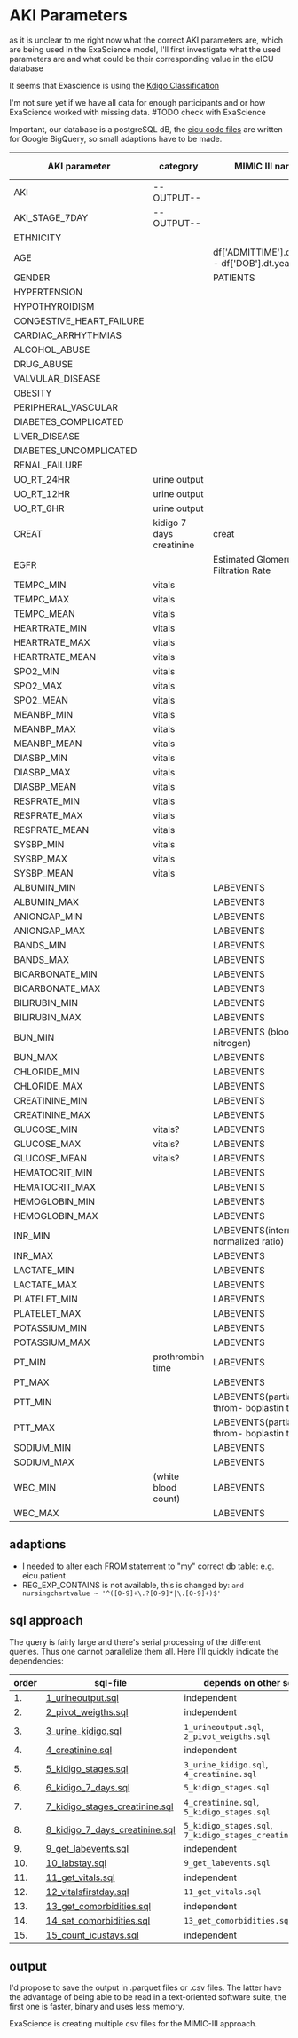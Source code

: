# AKI Parameters

as it is unclear to me right now what the correct AKI parameters are, which are being used in the ExaScience model, I'll first investigate what the used parameters are and what could be their corresponding value in the eICU database

It seems that Exascience is using the [Kdigo Classification](https://kdigo.org)

I'm not sure yet if we have all data for enough participants and or how ExaScience worked with missing data. #TODO check with ExaScience

Important, our database is a postgreSQL dB, the [eicu code files](https://github.com/MIT-LCP/eicu-code/tree/master/concepts) are written for Google BigQuery, so small adaptions have to be made.


| AKI parameter            | category                 | MIMIC III name                              | MIMIC III location                 | eICU name  | eICU location | unit preferred |
| ------------------------ | ------------------------ | ------------------------------------------- | ---------------------------------- | ---------- | ------------- | -------------- |
| AKI                      | --OUTPUT--               |                                             |                                    |            |               |                |
| AKI_STAGE_7DAY           | --OUTPUT--               |                                             |                                    |            |               |                |
| ETHNICITY                |                          |                                             | ADMISSIONS                         | ethnicity  | patient       | -              |
| AGE                      |                          | df['ADMITTIME'].dt.year - df['DOB'].dt.year | ADMITTIME: ADMISSIONS,DOB:PATIENTS | age        | patient       | -              |
| GENDER                   |                          | PATIENTS                                    |                                    | gender     | patient       | -              |
| HYPERTENSION             |                          |                                             |                                    |            |               |                |
| HYPOTHYROIDISM           |                          |                                             |                                    |            |               |                |
| CONGESTIVE_HEART_FAILURE |                          |                                             |                                    |            |               |                |
| CARDIAC_ARRHYTHMIAS      |                          |                                             |                                    |            |               |                |
| ALCOHOL_ABUSE            |                          |                                             |                                    |            |               |                |
| DRUG_ABUSE               |                          |                                             |                                    |            |               |                |
| VALVULAR_DISEASE         |                          |                                             |                                    |            |               |                |
| OBESITY                  |                          |                                             |                                    |            |               |                |
| PERIPHERAL_VASCULAR      |                          |                                             |                                    |            |               |                |
| DIABETES_COMPLICATED     |                          |                                             |                                    |            |               |                |
| LIVER_DISEASE            |                          |                                             |                                    |            |               |                |
| DIABETES_UNCOMPLICATED   |                          |                                             |                                    |            |               |                |
| RENAL_FAILURE            |                          |                                             |                                    |            |               |                |
| UO_RT_24HR               | urine output             |                                             |                                    |            |               |                |
| UO_RT_12HR               | urine output             |                                             |                                    |            |               |                |
| UO_RT_6HR                | urine output             |                                             |                                    |            |               |                |
| CREAT                    | kidigo 7 days creatinine | creat                                       |                                    |            | lab           |                |
| EGFR                     |                          | Estimated Glomerular Filtration Rate        |                                    |            |               |                |
| TEMPC_MIN                | vitals                   |                                             |                                    |            |               |                |
| TEMPC_MAX                | vitals                   |                                             |                                    |            |               |                |
| TEMPC_MEAN               | vitals                   |                                             |                                    |            |               |                |
| HEARTRATE_MIN            | vitals                   |                                             |                                    |            |               |                |
| HEARTRATE_MAX            | vitals                   |                                             |                                    |            |               |                |
| HEARTRATE_MEAN           | vitals                   |                                             |                                    |            |               |                |
| SPO2_MIN                 | vitals                   |                                             |                                    |            |               |                |
| SPO2_MAX                 | vitals                   |                                             |                                    |            |               |                |
| SPO2_MEAN                | vitals                   |                                             |                                    |            |               |                |
| MEANBP_MIN               | vitals                   |                                             |                                    |            |               |                |
| MEANBP_MAX               | vitals                   |                                             |                                    |            |               |                |
| MEANBP_MEAN              | vitals                   |                                             |                                    |            |               |                |
| DIASBP_MIN               | vitals                   |                                             |                                    |            |               |                |
| DIASBP_MAX               | vitals                   |                                             |                                    |            |               |                |
| DIASBP_MEAN              | vitals                   |                                             |                                    |            |               |                |
| RESPRATE_MIN             | vitals                   |                                             |                                    |            |               |                |
| RESPRATE_MAX             | vitals                   |                                             |                                    |            |               |                |
| RESPRATE_MEAN            | vitals                   |                                             |                                    |            |               |                |
| SYSBP_MIN                | vitals                   |                                             |                                    |            |               |                |
| SYSBP_MAX                | vitals                   |                                             |                                    |            |               |                |
| SYSBP_MEAN               | vitals                   |                                             |                                    |            |               |                |
| ALBUMIN_MIN              |                          | LABEVENTS                                   |                                    |            |               |                |
| ALBUMIN_MAX              |                          | LABEVENTS                                   |                                    |            |               |                |
| ANIONGAP_MIN             |                          | LABEVENTS                                   |                                    |            |               |                |
| ANIONGAP_MAX             |                          | LABEVENTS                                   |                                    |            |               |                |
| BANDS_MIN                |                          | LABEVENTS                                   |                                    |            |               |                |
| BANDS_MAX                |                          | LABEVENTS                                   |                                    |            |               |                |
| BICARBONATE_MIN          |                          | LABEVENTS                                   |                                    |            |               |                |
| BICARBONATE_MAX          |                          | LABEVENTS                                   |                                    |            |               |                |
| BILIRUBIN_MIN            |                          | LABEVENTS                                   |                                    |            |               |                |
| BILIRUBIN_MAX            |                          | LABEVENTS                                   |                                    |            |               |                |
| BUN_MIN                  |                          | LABEVENTS (blood urea nitrogen)             |                                    |            |               |                |
| BUN_MAX                  |                          | LABEVENTS                                   |                                    |            |               |                |
| CHLORIDE_MIN             |                          | LABEVENTS                                   |                                    |            |               |                |
| CHLORIDE_MAX             |                          | LABEVENTS                                   |                                    |            |               |                |
| CREATININE_MIN           |                          | LABEVENTS                                   |                                    |            |               |                |
| CREATININE_MAX           |                          | LABEVENTS                                   |                                    |            |               |                |
| GLUCOSE_MIN              | vitals?                  | LABEVENTS                                   |                                    |            |               |                |
| GLUCOSE_MAX              | vitals?                  | LABEVENTS                                   |                                    |            |               |                |
| GLUCOSE_MEAN             | vitals?                  | LABEVENTS                                   |                                    |            |               |                |
| HEMATOCRIT_MIN           |                          | LABEVENTS                                   |                                    |            |               |                |
| HEMATOCRIT_MAX           |                          | LABEVENTS                                   |                                    |            |               |                |
| HEMOGLOBIN_MIN           |                          | LABEVENTS                                   |                                    |            |               |                |
| HEMOGLOBIN_MAX           |                          | LABEVENTS                                   |                                    |            |               |                |
| INR_MIN                  |                          | LABEVENTS(international normalized ratio)   |                                    |            |               |                |
| INR_MAX                  |                          | LABEVENTS                                   |                                    |            |               |                |
| LACTATE_MIN              |                          | LABEVENTS                                   |                                    |            |               |                |
| LACTATE_MAX              |                          | LABEVENTS                                   |                                    |            |               |                |
| PLATELET_MIN             |                          | LABEVENTS                                   |                                    |            |               |                |
| PLATELET_MAX             |                          | LABEVENTS                                   |                                    |            |               |                |
| POTASSIUM_MIN            |                          | LABEVENTS                                   |                                    |            |               |                |
| POTASSIUM_MAX            |                          | LABEVENTS                                   |                                    |            |               |                |
| PT_MIN                   | prothrombin time         | LABEVENTS                                   |                                    |            |               |                |
| PT_MAX                   |                          | LABEVENTS                                   |                                    |            |               |                |
| PTT_MIN                  |                          | LABEVENTS(partial throm- boplastin time)    |                                    |            |               |                |
| PTT_MAX                  |                          | LABEVENTS(partial throm- boplastin time)    |                                    |            |               |                |
| SODIUM_MIN               |                          | LABEVENTS                                   |                                    |            |               |                |
| SODIUM_MAX               |                          | LABEVENTS                                   |                                    |            |               |                |
| WBC_MIN                  | (white blood count)      | LABEVENTS                                   |                                    |            |               |                |
| WBC_MAX                  |                          | LABEVENTS                                   |                                    |            |               |                |

## adaptions

* I needed to alter each FROM statement to "my" correct db table: e.g. eicu.patient
* REG\_EXP\_CONTAINS is not available, this is changed by: `and nursingchartvalue ~ '^([0-9]+\.?[0-9]*|\.[0-9]+)$'`

## sql approach

The query is fairly large and there's serial processing of the different queries. Thus one cannot parallelize them all. Here I'll quickly indicate the dependencies:

|order| sql-file                                                                      | depends on other sql?                                   | output                      |
|-----|-------------------------------------------------------------------------------|---------------------------------------------------------|-----------------------------|
|  1. | [1\_urineoutput.sql](./sql/eicu/1_urineoutput.sql)                            | independent                                             |  urineoutput                |
|  2. | [2\_pivot_weigths.sql](./sql/eicu/2_pivot_weights.sql)                        | independent                                             |  weightdurations            |
|  3. | [3\_urine_kidigo.sql](./sql/eicu/3_urine_kidigo.sql)                          | `1_urineoutput.sql`, `2_pivot_weigths.sql`              |  kdigo\_uo                  |
|  4. | [4\_creatinine.sql](./sql/eicu/4_creatinine.sql)                              | independent                                             |  kdigo\_creat               |
|  5. | [5\_kidigo_stages.sql](./sql/eicu/5_kidigo_stages.sql)                        | `3_urine_kidigo.sql`, `4_creatinine.sql`                |  kdigo\_stages              |
|  6. | [6\_kidigo\_7_days.sql](./sql/eicu/6_kidigo_7_days.sql)                       | `5_kidigo_stages.sql`                                   |  kdigo\_stages\_7day        |
|  7. | [7\_kidigo\_stages_creatinine.sql](./sql/eicu/7_kidigo_stages_creatinine.sql) | `4_creatinine.sql`, `5_kidigo_stages.sql`               |  kdigo\_stages\_creatinine  |
|  8. | [8\_kidigo\_7\_days_creatinine.sql](./sql/eicu/8_kidigo_7_days_creatinine.sql)| `5_kidigo_stages.sql`, `7_kidigo_stages_creatinine.sql` |  kdigo\_7\_days\_creatinine |
|  9. | [9\_get_labevents.sql](./sql/eicu/9_getl_labevents.sql)                       | independent                                             |  labstay                    |
| 10. | [10\_labstay.sql](./sql/eicu/10_labstay.sql)                                  | `9_get_labevents.sql`                                   |                             |
| 11. | [11\_get_vitals.sql](./sql/eicu/11_get_vitals.sql)                            | independent                                             |   vitalsfirstday            |
| 12. | [12\_vitalsfirstday.sql](./sql/eicu/12_vitalsfirstday.sql)                    | `11_get_vitals.sql`                                     |                             |
| 13. | [13\_get_comorbidities.sql](./sql/eicu/13_get_comorbidities.sql)              | independent                                             |   COMORBIDITIES             |
| 14. | [14\_set_comorbidities.sql](./sql/eicu/14_set_comorbidities.sql)              | `13_get_comorbidities.sql`                              |                             |
| 15. | [15\_count_icustays.sql](./sql/eicu/15_count_icustays.sql)                    | independent                                             |                             |

## output

I'd propose to save the output in .parquet files or .csv files. The latter have the advantage of being able to be read in a text-oriented software suite, the first one is faster, binary and uses less memory. 

ExaScience is creating multiple csv files for the MIMIC-III approach.
